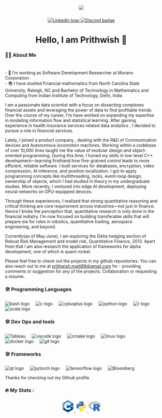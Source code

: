 <div align="center">
  <img height="150" src="https://media.giphy.com/media/M9gbBd9nbDrOTu1Mqx/giphy.gif"  />
</div>

###

<div align="center">
  <a href="https://www.linkedin.com/in/prithwish-maiti/" target="_blank">
    <img
      src="https://img.shields.io/static/v1?message=LinkedIn&logo=linkedin&label=&color=0077B5&logoColor=white&labelColor=&style=for-the-badge"
      height="25"
      alt="LinkedIn logo"
    />
  </a>
  <a href="https://discord.com/users/799513886998134806" target="_blank">
    <img
      src="https://img.shields.io/static/v1?message=Discord&logo=discord&label=&color=7289DA&logoColor=white&style=for-the-badge"
      height="25"
      alt="Discord badge"
    />
  </a>
</div>

###

<h1 align="center">Hello, I am Prithwish 👋</h1>

###

<h3 align="left">👩‍💻  About Me</h3>

###

<p align="left"><br>- 🔭 I’m working as Software Development Researcher at Murano Corporation.<br>- 📚 I have studied Financial mathematics from North Carolina State University, Raleigh, NC
and Bachelor of Technology in Mathematics and Computing from Indian Institute of Technology, Delhi, India
</p>

<p align="left">
I am a passionate data scientist with a focus on dissecting complexes financial assets and leveraging the power of data to find profitable trends. Over the course of my career, I'm have worked on expanding my expertise in modeling information flow and statistical learning. After gaining experience in health insurance services related data analytics , I decided to pursue a role in financial services.
</p>

<p align="left">
Lately, I joined a product company , dealing with the R&D of Communication devices and Autonomous locomotion machines.  Working within a codebase of over 10,000 lines taught me the value of modular design and object-oriented programming. During this time, I honed my skills in low-level C++ development—learning firsthand how fine-grained control leads to more efficient, reliable software. I built services for databases, encryption, video compression, AI inference, and position localization. I got to apply programming concepts like multithreading, locks, event-loop design, ownership of objects, which I had studied in theory in my undergraduate studies. More recently, I ventured into edge AI development, deploying neural networks on GPU-equipped devices. 
</p>

<p align="left">
  Through these experiences, I realized that strong quantitative reasoning and critical thinking are core requirement across industries—not just in finance. Hence I broke the perception that, quantitative research is only done in the financial indistry. I’m now focused on building transferable skills that will prepare me for roles in robotics, quantitative trading, aerospace engineering, and beyond.
</p>

<p align="left"> 
  Currently(as of May-June), I am exploring the Delta hedging section of Robust Risk Management and model risk, Quantitative Finance, 2013. Apart from that I am also research the application of frameworks for alpha development, one of which is quant rocket.
</p>

<p align="left"> 
  Please feel free to check out the projects in my github repositories. You can also reach out to me at 
  <a href="mailto:prithwish.maiti99@gmail.com">prithwish.maiti99@gmail.com</a> for -
providing comments or suggestion for any of the projects.
Collaboration or requesting a resume.
</p>

###

<h3 align="left">🛠 Programming Languages </h3>

###

<div align="left">
  <img src="https://skillicons.dev/icons?i=bash" height="40" alt="bash logo"  />
  <img width="12" />
  <img src="https://skillicons.dev/icons?i=c" height="40" alt="c logo"  />
  <img width="12" />
  <img src="https://skillicons.dev/icons?i=cpp" height="40" alt="cplusplus logo"  />
  <img width="12" />
  <img src="https://skillicons.dev/icons?i=py" height="40" alt="python logo"  />
  <img width="12" />
  <img src="https://skillicons.dev/icons?i=r" height="40" alt="r logo"  />
  <img width="12" />
  <img src="https://skillicons.dev/icons?i=scala" height="40" alt="scala logo"  />
</div>

###

<h3 align="left">🛠 Dev Ops and tools</h3>

###

<div align="left">
  <img src="https://cdn.jsdelivr.net/npm/simple-icons@v8/icons/tableau.svg" alt="Tableau" width="40" height="40" />
  <img width="12" />
  <img src="https://skillicons.dev/icons?i=vscode" height="40" alt="vscode logo"  />
  <img width="12" />
  <img src="https://skillicons.dev/icons?i=cmake" height="40" alt="cmake logo"  />
  <img width="12" />
  <img src="https://skillicons.dev/icons?i=linux" height="40" alt="linux logo"  />
  <img width="12" />
  <img src="https://cdn.jsdelivr.net/gh/devicons/devicon/icons/docker/docker-plain-wordmark.svg" height="40" alt="docker logo"  />
  <img width="12" />
   <img src="https://skillicons.dev/icons?i=git" height="40" alt="git logo"  />
  <img width="12" />
</div>

###

<h3 align="left">🛠 Frameworks</h3>

###

<div align="left">
  <img src="https://skillicons.dev/icons?i=qt" height="40" alt="qt logo"  />
  <img width="12" />
  <img src="https://skillicons.dev/icons?i=pytorch" height="40" alt="pytorch logo"  />
  <img width="12" />
  <img src="https://skillicons.dev/icons?i=tensorflow" height="40" alt="tensorflow logo"  />
  <img width="12" />
  <img src="https://cdn.jsdelivr.net/npm/simple-icons@14.12.3/icons/bloomberg.svg" height="40"  alt="Bloomberg" />
</div>

Thanks for checking out my Github profile.

###

<h3 align="left">🔥   My Stats :</h3>

###

<p align="center"><a href="https://www.w3schools.com/cpp/" target="_blank"> <img src="https://raw.githubusercontent.com/devicons/devicon/master/icons/cplusplus/cplusplus-original.svg" alt="cplusplus" width="40" height="40"/> </a>  </a> <a href="https://www.python.org" target="_blank"> <img src = "https://raw.githubusercontent.com/devicons/devicon/master/icons/python/python-original.svg" alt="python" width="40" height="40"/> </a> <a href="https://www.r-project.org/about.html" target="_blank"> <img src="https://raw.githubusercontent.com/devicons/devicon/master/icons/r/r-original.svg" alt="python" width="40" height="40"/> </a></p>

